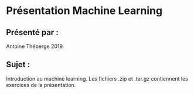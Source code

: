 # Présentation Machine Learning

## Présenté par : 
Antoine Théberge 2019.

## Sujet : 
Introduction au machine learning.
Les fichiers .zip et .tar.gz contiennent les exercices de la présentation.
